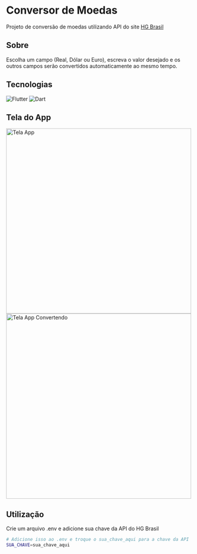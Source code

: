 # Conversor de Moedas

Projeto de conversão de moedas utilizando API do site <a href="https://hgbrasil.com">HG Brasil</a>

## Sobre

Escolha um campo (Real, Dólar ou Euro), escreva o valor desejado e os outros campos serão convertidos automaticamente ao mesmo tempo.

## Tecnologias

<div>
    <img alt="Flutter" title="Flutter" src="https://img.shields.io/badge/Flutter-02569B?style=for-the-badge&logo=flutter&logoColor=white">
    <img alt="Dart" title="Dart" src="https://img.shields.io/badge/Dart-0175C2?style=for-the-badge&logo=dart&logoColor=white">
</div>

## Tela do App

<div>
    <img alt="Tela App" title="Tela App" height="500em" src="https://user-images.githubusercontent.com/53589614/182686010-c18e9833-34fd-4b4d-a032-635980c495a8.png">
    <img alt="Tela App Convertendo" title="Tela App Convertendo" height="500em" src="https://user-images.githubusercontent.com/53589614/182686068-6a630129-9301-4a30-8c07-80cbe5be36d3.png">
</div>

## Utilização

Crie um arquivo .env e adicione sua chave da API do HG Brasil

```bash
# Adicione isso ao .env e troque o sua_chave_aqui para a chave da API
SUA_CHAVE=sua_chave_aqui
```